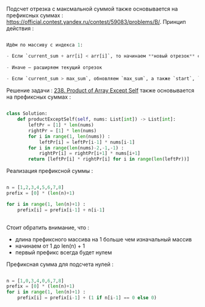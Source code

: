 
Подсчет отрезка с максмальной суммой также основывается на префиксных суммах : https://official.contest.yandex.ru/contest/59083/problems/B/. Принцип действия : 

```python

Идём по массиву с индекса 1:

- Если `current_sum + arr[i] < arr[i]`, то начинаем **новый отрезок** с `i`
    
- Иначе — расширяем текущий отрезок
    
- Если `current_sum > max_sum`, обновляем `max_sum`, а также `start`, `end`

```


Решение задачи : [238. Product of Array Except Self](https://leetcode.com/problems/product-of-array-except-self/) также основывается на префиксных суммах : 

```python

class Solution:
    def productExceptSelf(self, nums: List[int]) -> List[int]:
        leftPr = [1] * len(nums)
        rightPr = [1] * len(nums)
        for i in range(1, len(nums)) : 
            leftPr[i] = leftPr[i-1] * nums[i-1]
        for i in range(len(nums)-2,-1,-1) : 
            rightPr[i] = rightPr[i+1] * nums[i+1]
        return [leftPr[i] * rightPr[i] for i in range(len(leftPr))]

```


Реализация префиксной суммы : 

```python

n = [1,2,3,4,5,6,7,8]
prefix = [0] * (len(n)+1)

for i in range(1, len(n)+1) : 
    prefix[i] = prefix[i-1] + n[i-1]
    

```

Стоит обратить внимание, что : 
- длина префиксного массива на 1 больше чем изначальный массив
- начинаем от 1 до len(n) + 1 
- первый префикс всегда будет нулем 



Префиксная сумма для подсчета нулей : 

```python

n = [1,0,3,4,0,6,7,8]
prefix = [0] * (len(n)+1)
for i in range(1, len(n)+1) : 
    prefix[i] = prefix[i-1] + (1 if n[i-1] == 0 else 0)
    


```



